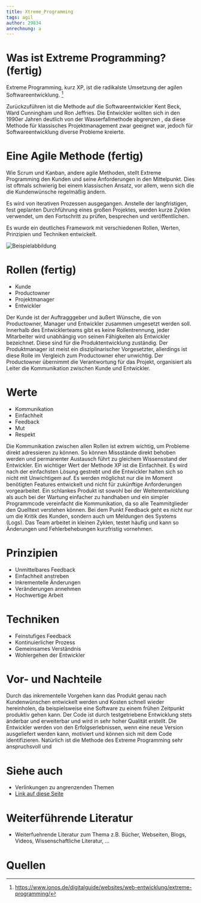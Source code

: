 ```yaml
---
title: Xtreme_Programming
tags: agil 
author: 29834
anrechnung: a
---
```


# Was ist Extreme Programming? (fertig)

Extreme Programming, kurz XP, ist die radikalste Umsetzung der agilen Softwareentwicklung. [^1]

Zurückzuführen ist die Methode auf die Softwareentwickler Kent Beck, Ward Cunningham und Ron Jeffries. 
Die Entwickler wollten sich in den 1990er Jahren deutlich von der Wasserfallmethode abgrenzen , da diese Methode für klassisches Projektmanagement zwar geeignet war, jedoch für Softwareentwicklung diverse Probleme kreierte.

# Eine Agile Methode (fertig)

Wie Scrum und Kanban, andere agile Methoden, stellt Extreme Programming den Kunden und seine Anforderungen in den Mittelpunkt.
Dies ist oftmals schwierig bei einem klassischen Ansatz, vor allem, wenn sich die die Kundenwünsche regelmäßig ändern.

Es wird von iterativen Prozessen ausgegangen. 
Anstelle der langfristigen, fest geplanten Durchführung eines großen Projektes, werden kurze Zyklen verwendet, um den Fortschritt zu prüfen, besprechen und veröffentlichen. 

Es wurde ein deutliches Framework mit verschiedenen Rollen, Werten, Prinzipien und Techniken entwickelt.

![Beispielabbildung](https://vitolavecchia.altervista.org/wp-content/uploads/2020/05/Extreme-Programming-XP-come-metodologia-di-sviluppo-agile.jpg)

# Rollen (fertig)

* Kunde
* Productowner
* Projektmanager
* Entwickler

Der Kunde ist der Auftragggeber und äußert Wünsche, die von Productowner, Manager und Entwickler zusammen umgesetzt werden soll.
Innerhalb des Entwicklerteams gibt es keine Rollentrennung, jeder Mitarbeiter wird unabhängig von seinen Fähigkeiten als Entwickler bezeichnet.
Diese sind für die Produktentwicklung zuständig.
Der Produktmanager ist meist ein disziplinarischer Vorgesetzter, allerdings ist diese Rolle im Vergleich zum Productowner eher unwichtig. 
Der Productowner übernimmt die Verantwortung für das Projekt, organisiert als Leiter die Kommunikation zwischen Kunde und Entwickler.

# Werte

* Kommunikation
* Einfachheit
* Feedback
* Mut
* Respekt
 
Die Kommunikation zwischen allen Rollen ist extrem wichtig, um Probleme direkt adressieren zu können. 
So können Missstände direkt behoben werden und permanenter Austausch führt zu gleichem Wissensstand der Entwickler.
Ein wichtiger Wert der Methode XP ist die Einfachheit. Es wird nach der einfachsten Lösung gestrebt und die Entwickler halten sich so nicht mit Unwichtigem auf. 
Es werden möglichst nur die im Moment benötigten Features entwickelt und nicht für zukünftige Anforderungen vorgearbeitet. Ein schlankes Produkt ist sowohl bei der Weiterentwicklung als auch bei der Wartung einfacher zu handhaben und ein simpler Programmcode vereinfacht die Kommunikation, da so alle Teammitglieder den Quelltext verstehen können.
Bei dem Punkt Feedback geht es nicht nur um die Kritik des Kunden, sondern auch um Meldungen des Systems (Logs). Das Team arbeitet in kleinen Zyklen, testet häufig und kann so Änderungen und Fehlerbehebungen kurzfristig vornehmen.

# Prinzipien

* Unmittelbares Feedback
* Einfachheit anstreben
* Inkrementelle Änderungen
* Veränderungen annehmen
* Hochwertige Arbeit

# Techniken

* Feinstufiges Feedback
* Kontinuierlicher Prozess
* Gemeinsames Verständnis
* Wohlergehen der Entwickler

# Vor- und Nachteile

Durch das inkrementelle Vorgehen kann das Produkt genau nach Kundenwünschen entwickelt werden und Kosten schnell wieder hereinholen, 
da beispielsweise eine Software zu einem frühen Zeitpunkt produktiv gehen kann.
Der Code ist durch testgetriebene Entwicklung stets änderbar und erweiterbar und wird in sehr hoher Qualität erstellt. 
Die Entwickler werden von den Erfolgserlebnissen, wenn eine neue Version ausgeliefert werden kann, motiviert und können sich mit dem Code identifizieren. 
Natürlich ist die Methode des Extreme Programming sehr anspruchsvoll und 


# Siehe auch

* Verlinkungen zu angrenzenden Themen
* [Link auf diese Seite](Xtreme_Programming.md)

# Weiterführende Literatur

* Weiterfuehrende Literatur zum Thema z.B. Bücher, Webseiten, Blogs, Videos, Wissenschaftliche Literatur, ...

# Quellen

[^1]: https://www.ionos.de/digitalguide/websites/web-entwicklung/extreme-programming/
[^2]: [A Guide to the Project Management Body of Knowledge (PMBOK® Guide)](https://www.pmi.org/pmbok-guide-standards/foundational/PMBOK)
[^3]: [Basic Formatting Syntax for GitHub flavored Markdown](https://docs.github.com/en/github/writing-on-github/getting-started-with-writing-and-formatting-on-github/basic-writing-and-formatting-syntax)
[^4]: [Advanced Formatting Syntax for GitHub flavored Markdown](https://docs.github.com/en/github/writing-on-github/working-with-advanced-formatting/organizing-information-with-tables)

